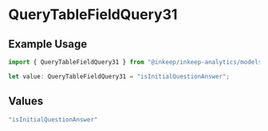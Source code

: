 # QueryTableFieldQuery31

## Example Usage

```typescript
import { QueryTableFieldQuery31 } from "@inkeep/inkeep-analytics/models/operations";

let value: QueryTableFieldQuery31 = "isInitialQuestionAnswer";
```

## Values

```typescript
"isInitialQuestionAnswer"
```